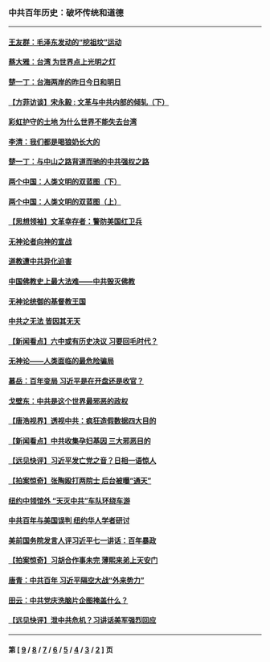 ### 中共百年历史：破坏传统和道德
---
#### [王友群：毛泽东发动的“挖祖坟”运动](../../pages/nf1176114/n13723639.md?07260430) 
#### [蔡大雅：台湾 为世界点上光明之灯](../../pages/nf1176114/n13531530.md?07260430) 
#### [楚一丁：台海两岸的昨日今日和明日](../../pages/nf1176114/n13531468.md?07260430) 
#### [【方菲访谈】宋永毅 : 文革与中共内部的倾轧（下）](../../pages/nf1176114/n13486836.md?07260430) 
#### [彩虹护守的土地 为什么世界不能失去台湾](../../pages/nf1176114/n13476849.md?07260430) 
#### [李清：我们都是喝狼奶长大的](../../pages/nf1176114/n13471478.md?07260430) 
#### [楚一丁：与中山之路背道而驰的中共强权之路](../../pages/nf1176114/n13437270.md?07260430) 
#### [两个中国：人类文明的双蓝图（下）](../../pages/nf1176114/n13423132.md?07260430) 
#### [两个中国：人类文明的双蓝图（上）](../../pages/nf1176114/n13422687.md?07260430) 
#### [【思想领袖】文革幸存者：警防美国红卫兵](../../pages/nf1176114/n13339289.md?07260430) 
#### [无神论者向神的宣战](../../pages/nf1176114/n13281535.md?07260430) 
#### [道教遭中共异化迫害](../../pages/nf1176114/n13281463.md?07260430) 
#### [中国佛教史上最大法难——中共毁灭佛教](../../pages/nf1176114/n13281397.md?07260430) 
#### [无神论统御的基督教王国](../../pages/nf1176114/n13281280.md?07260430) 
#### [中共之无法 皆因其无天](../../pages/nf1176114/n13281088.md?07260430) 
#### [【新闻看点】六中或有历史决议 习要回毛时代？](../../pages/nf1176114/n13222895.md?07260430) 
#### [无神论——人类面临的最危险骗局](../../pages/nf1176114/n13196137.md?07260430) 
#### [慕岳：百年变局 习近平是在开盘还是收官？](../../pages/nf1176114/n13206516.md?07260430) 
#### [戈壁东：中共是这个世界最邪恶的政权](../../pages/nf1176114/n13085641.md?07260430) 
#### [【唐浩视界】透视中共：疯狂造假数据四大目的](../../pages/nf1176114/n13080590.md?07260430) 
#### [【新闻看点】中共收集孕妇基因 三大邪恶目的](../../pages/nf1176114/n13077182.md?07260430) 
#### [【远见快评】习近平发亡党之音？日相一语惊人](../../pages/nf1176114/n13074809.md?07260430) 
#### [【拍案惊奇】张陶殴打两院士 后台被曝“通天”](../../pages/nf1176114/n13070496.md?07260430) 
#### [纽约中领馆外 “天灭中共”车队环绕车游](../../pages/nf1176114/n13070693.md?07260430) 
#### [中共百年与美国误判 纽约华人学者研讨](../../pages/nf1176114/n13067969.md?07260430) 
#### [美前国务院发言人评习近平七一讲话：百年暴政](../../pages/nf1176114/n13066986.md?07260430) 
#### [【拍案惊奇】习胡合作事未完 薄熙来弟上天安门](../../pages/nf1176114/n13065867.md?07260430) 
#### [唐青：中共百年 习近平隔空大战“外来势力”](../../pages/nf1176114/n13065976.md?07260430) 
#### [田云：中共党庆洗脑片企图掩盖什么？](../../pages/nf1176114/n13064395.md?07260430) 
#### [【远见快评】泄中共危机？习讲话美军强烈回应](../../pages/nf1176114/n13064269.md?07260430) 

---
#### 第 [ [9](./9.md?07260430) / [8](./8.md?07260430) / [7](./7.md?07260430) / [6](./6.md?07260430) / [5](./5.md?07260430) / [4](./4.md?07260430) / [3](./3.md?07260430) / [2](./2.md?07260430) ] 页
